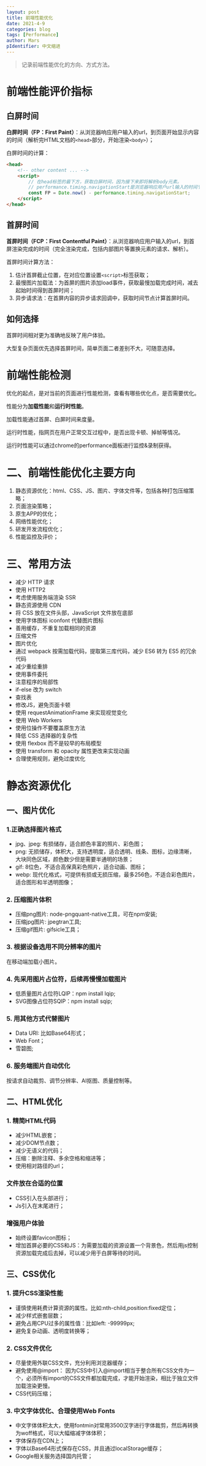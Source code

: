 ```yaml
---
layout: post
title: 前端性能优化
date: 2021-4-9
categories: blog
tags: [Performance]
author: Mars
pIdentifier: 中文缩进
---
```


> 记录前端性能优化的方向、方式方法。 

# 前端性能评价指标
## 白屏时间

**白屏时间（FP：First Paint）**：从浏览器响应用户输入的url，到页面开始显示内容的时间（解析完HTML文档的`<head>`部分，开始渲染`<body>`）；

白屏时间的计算：

```html
<head>
    <!-- other content ... -->
    <script>
        // 在head标签的最下方，获取白屏时间，因为接下来即将解析body元素。
        // performance.timing.navigationStart是浏览器响应用户url输入的时间节点。
        const FP = Date.now() - performance.timing.navigationStart;
    </script>
</head>
```

## 首屏时间

**首屏时间（FCP：First Contentful Paint）**：从浏览器响应用户输入的url，到首屏渲染完成的时间（完全渲染完成，包括内部图片等置换元素的请求、解析）。

首屏时间计算方法：

1. 估计首屏截止位置，在对应位置设置`<script>`标签获取；
2. 最慢图片加载法：为首屏的图片添加load事件，获取最慢加载完成时间，减去起始时间得到首屏时间；
3. 异步请求法：在首屏内容的异步请求回调中，获取时间节点计算首屏时间。

## 如何选择

首屏时间相对更为准确地反映了用户体验。

大型复杂页面优先选择首屏时间，简单页面二者差别不大，可随意选择。

# 前端性能检测

优化的起点，是对当前的页面进行性能检测，查看有哪些优化点，是否需要优化。

性能分为**加载性能**和**运行时性能**。

加载性能通过首屏、白屏时间来度量。

运行时性能，指网页在用户正常交互过程中，是否出现卡顿、掉帧等情况。

运行时性能可以通过chrome的performance面板进行监控&录制获得。

# 二、前端性能优化主要方向

1. 静态资源优化：html、CSS、JS、图片、字体文件等，包括各种打包压缩策略；
2. 页面渲染策略；
3. 原生APP的优化；
4. 网络性能优化；
5. 研发开发流程优化；
6. 性能监控及评价；

# 三、常用方法

- 减少 HTTP 请求
- 使用 HTTP2
- 考虑使用服务端渲染 SSR
- 静态资源使用 CDN
- 将 CSS 放在文件头部，JavaScript 文件放在底部
- 使用字体图标 iconfont 代替图片图标
- 善用缓存，不重复加载相同的资源
- 压缩文件
- 图片优化
- 通过 webpack 按需加载代码，提取第三库代码，减少 ES6 转为 ES5 的冗余代码
- 减少重绘重排
- 使用事件委托
- 注意程序的局部性
- if-else 改为 switch
- 查找表
- 修改JS，避免页面卡顿
- 使用 requestAnimationFrame 来实现视觉变化
- 使用 Web Workers
- 使用位操作不要覆盖原生方法
- 降低 CSS 选择器的复杂性
- 使用 flexbox 而不是较早的布局模型
- 使用 transform 和 opacity 属性更改来实现动画
- 合理使用规则，避免过度优化

# 静态资源优化
## 一、图片优化
### 1.正确选择图片格式

- jpg、jpeg: 有损储存，适合颜色丰富的照片、彩色图；
- png: 无损储存，体积大，支持透明度，适合透明、线条、图标，边缘清晰，大块同色区域，颜色数少但是需要半通明的场景；
- gif: 8位色，不适合高保真彩色照片，适合动画、图标；
- webp: 现代化格式，可提供有损或无损压缩，最多256色，不适合彩色图片，适合图形和半透明图像；

### 2. 压缩图片体积

- 压缩png图片: node-pngquant-native工具，可在npm安装;
- 压缩jpg图片: jpegtran工具;
- 压缩gif图片: gifsicle工具；

### 3. 根据设备选用不同分辨率的图片

在移动端加载小图片。

### 4. 先采用图片占位符，后续再慢慢加载图片

- 低质量图片占位符LQIP：npm install lqip;
- SVG图像占位符SQIP：npm install sqip;

### 5. 用其他方式代替图片

- Data URI: 比如Base64形式；
- Web Font；
- 雪碧图;

### 6. 服务端图片自动优化

按请求自动裁剪、调节分辨率、AI抠图、质量控制等。

## 二、HTML优化
### 1. 精简HTML代码

- 减少HTML嵌套；
- 减少DOM节点数；
- 减少无语义的代码；
- 压缩：删除注释、多余空格和缩进等；
- 使用相对路径的url；

### 文件放在合适的位置

- CSS引入在头部进行；
- Js引入在末尾进行；

### 增强用户体验

- 始终设置favicon图标；
- 增加首屏必要的CSS和JS：为需要加载的资源设置一个背景色，然后用js控制资源加载完成后去掉，可以减少用于白屏等待的时间。

## 三、CSS优化
### 1. 提升CSS渲染性能

- 谨慎使用耗费计算资源的属性。比如:nth-child,position:fixed定位；
- 减少样式嵌套层数；
- 避免占用CPU过多的属性值：比如left: -99999px;
- 避免复杂动画、透明度转换等；

### 2. CSS文件优化

- 尽量使用外联CSS文件，充分利用浏览器缓存；
- 避免使用@import： 因为CSS中引入@import相当于整合所有CSS文件为一个，必须所有import的CSS文件都加载完成，才能开始渲染，相比于独立文件加载渲染更慢。
- CSS代码压缩；

### 3. 中文字体优化、合理使用Web Fonts

- 中文字体体积太大，使用fontmin对常用3500汉字进行字体裁剪，然后再转换为woff格式，可以大幅缩减字体体积；
- 字体保存在CDN上；
- 字体以Base64形式保存在CSS，并且通过localStorage缓存；
- Google相关服务选择国内托管；

